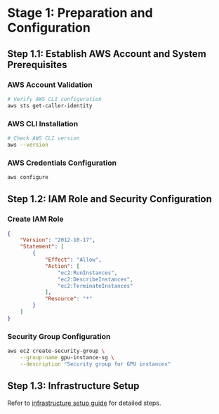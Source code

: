 # Stage 1: Preparation and Configuration

## Step 1.1: Establish AWS Account and System Prerequisites

### AWS Account Validation

```bash
# Verify AWS CLI configuration
aws sts get-caller-identity
```

### AWS CLI Installation

```bash
# Check AWS CLI version
aws --version
```

### AWS Credentials Configuration

```bash
aws configure
```

## Step 1.2: IAM Role and Security Configuration

### Create IAM Role

```json
{
    "Version": "2012-10-17",
    "Statement": [
        {
            "Effect": "Allow",
            "Action": [
                "ec2:RunInstances",
                "ec2:DescribeInstances",
                "ec2:TerminateInstances"
            ],
            "Resource": "*"
        }
    ]
}
```

### Security Group Configuration

```bash
aws ec2 create-security-group \
    --group-name gpu-instance-sg \
    --description "Security group for GPU instances"
```

## Step 1.3: Infrastructure Setup

Refer to [infrastructure setup guide](infrastructure-setup.md) for detailed steps.
